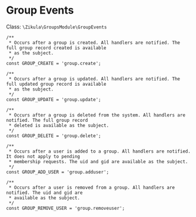 Group Events
============

Class: `\Zikula\GroupsModule\GroupEvents`

    /**
     * Occurs after a group is created. All handlers are notified. The full group record created is available
     * as the subject.
     */
    const GROUP_CREATE = 'group.create';

    /**
     * Occurs after a group is updated. All handlers are notified. The full updated group record is available
     * as the subject.
     */
    const GROUP_UPDATE = 'group.update';

    /**
     * Occurs after a group is deleted from the system. All handlers are notified. The full group record
     * deleted is available as the subject.
     */
    const GROUP_DELETE = 'group.delete';

    /**
     * Occurs after a user is added to a group. All handlers are notified. It does not apply to pending
     * membership requests. The uid and gid are available as the subject.
     */
    const GROUP_ADD_USER = 'group.adduser';

    /**
     * Occurs after a user is removed from a group. All handlers are notified. The uid and gid are
     * available as the subject.
     */
    const GROUP_REMOVE_USER = 'group.removeuser';

